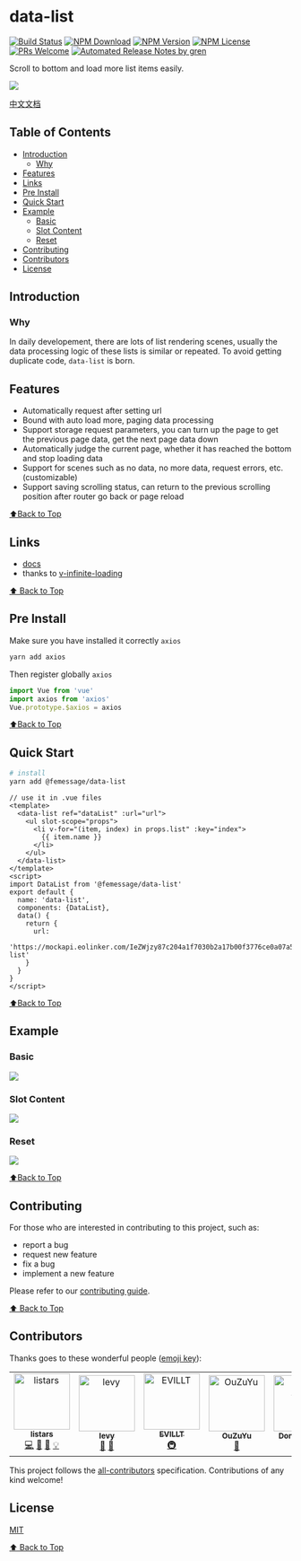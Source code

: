 # data-list

[![Build Status](https://badgen.net/travis/FEMessage/data-list/master)](https://travis-ci.com/FEMessage/data-list)
[![NPM Download](https://badgen.net/npm/dm/@femessage/data-list)](https://www.npmjs.com/package/@femessage/data-list)
[![NPM Version](https://badgen.net/npm/v/@femessage/data-list)](https://www.npmjs.com/package/@femessage/data-list)
[![NPM License](https://badgen.net/npm/license/@femessage/data-list)](https://github.com/FEMessage/data-list/blob/master/LICENSE)
[![PRs Welcome](https://img.shields.io/badge/PRs-welcome-brightgreen.svg)](https://github.com/FEMessage/data-list/pulls)
[![Automated Release Notes by gren](https://img.shields.io/badge/%F0%9F%A4%96-release%20notes-00B2EE.svg)](https://github-tools.github.io/github-release-notes/)

Scroll to bottom and load more list items easily.

![](https://i.loli.net/2019/11/15/H2uRgN8fsp4YDkW.gif)

[中文文档](./README-zh.md)

## Table of Contents

- [Introduction](#introduction)
  - [Why](#why)
- [Features](#features)
- [Links](#links)
- [Pre Install](#pre-install)
- [Quick Start](#quick-start)
- [Example](#example)
  - [Basic](#basic)
  - [Slot Content](#slot-content)
  - [Reset](#reset)
- [Contributing](#contributing)
- [Contributors](#contributors)
- [License](#license)

## Introduction

### Why

In daily developement, there are lots of list rendering scenes, usually the data processing logic of these lists is similar or repeated. To avoid getting duplicate code, `data-list` is born.

## Features

- Automatically request after setting url
- Bound with auto load more, paging data processing
- Support storage request parameters, you can turn up the page to get the previous page data, get the next page data down
- Automatically judge the current page, whether it has reached the bottom and stop loading data
- Support for scenes such as no data, no more data, request errors, etc. (customizable)
- Support saving scrolling status, can return to the previous scrolling position after router go back or page reload

[⬆Back to Top](#table-of-contents)

## Links

- [docs](https://FEMessage.github.io/data-list/)
- thanks to [v-infinite-loading](https://peachscript.github.io/vue-infinite-loading/)

[⬆ Back to Top](#table-of-contents)

## Pre Install

Make sure you have installed it correctly `axios`

```bash
yarn add axios
```

Then register globally `axios`

```javascript
import Vue from 'vue'
import axios from 'axios'
Vue.prototype.$axios = axios
```

[⬆Back to Top](#table-of-contents)

## Quick Start

```sh
# install
yarn add @femessage/data-list
```

```vue
// use it in .vue files
<template>
  <data-list ref="dataList" :url="url">
    <ul slot-scope="props">
      <li v-for="(item, index) in props.list" :key="index">
        {{ item.name }}
      </li>
    </ul>
  </data-list>
</template>
<script>
import DataList from '@femessage/data-list'
export default {
  name: 'data-list',
  components: {DataList},
  data() {
    return {
      url:
        'https://mockapi.eolinker.com/IeZWjzy87c204a1f7030b2a17b00f3776ce0a07a5030a1b/data-list'
    }
  }
}
</script>
```

[⬆Back to Top](#table-of-contents)

## Example

### Basic

![](https://i.loli.net/2019/11/15/etjM5F3Z2uhk8J6.gif)

### Slot Content

![](https://i.loli.net/2019/11/15/7t5wiNqugCe4ohW.gif)

### Reset

![](https://i.loli.net/2019/11/15/w3mnFU6oXBpLsI8.gif)

[⬆Back to Top](#table-of-contents)

## Contributing

For those who are interested in contributing to this project, such as:

- report a bug
- request new feature
- fix a bug
- implement a new feature

Please refer to our [contributing guide](https://github.com/FEMessage/.github/blob/master/CONTRIBUTING.md).

[⬆ Back to Top](#table-of-contents)

## Contributors

Thanks goes to these wonderful people ([emoji key](https://allcontributors.org/docs/en/emoji-key)):

<!-- ALL-CONTRIBUTORS-LIST:START - Do not remove or modify this section -->

<!-- prettier-ignore -->
<table><tr><td align="center"><a href="https://github.com/listars"><img src="https://avatars2.githubusercontent.com/u/20613509?v=4" width="100px;" alt="listars"/><br /><sub><b>listars</b></sub></a><br /><a href="https://github.com/FEMessage/data-list/commits?author=listars" title="Code">💻</a> <a href="https://github.com/FEMessage/data-list/issues?q=author%3Alistars" title="Bug reports">🐛</a> <a href="https://github.com/FEMessage/data-list/commits?author=listars" title="Documentation">📖</a> <a href="#example-listars" title="Examples">💡</a></td><td align="center"><a href="http://levy.work"><img src="https://avatars3.githubusercontent.com/u/9384365?v=4" width="100px;" alt="levy"/><br /><sub><b>levy</b></sub></a><br /><a href="#review-levy9527" title="Reviewed Pull Requests">👀</a> <a href="#ideas-levy9527" title="Ideas, Planning, & Feedback">🤔</a></td><td align="center"><a href="https://evila.me"><img src="https://avatars3.githubusercontent.com/u/19513289?v=4" width="100px;" alt="EVILLT"/><br /><sub><b>EVILLT</b></sub></a><br /><a href="#infra-evillt" title="Infrastructure (Hosting, Build-Tools, etc)">🚇</a></td><td align="center"><a href="http://67.216.223.155/resume/"><img src="https://avatars3.githubusercontent.com/u/26338853?v=4" width="100px;" alt="OuZuYu"/><br /><sub><b>OuZuYu</b></sub></a><br /><a href="https://github.com/FEMessage/data-list/issues?q=author%3AOuZuYu" title="Bug reports">🐛</a></td><td align="center"><a href="https://donaldshen.github.io/portfolio"><img src="https://avatars3.githubusercontent.com/u/19591950?v=4" width="100px;" alt="Donald Shen"/><br /><sub><b>Donald Shen</b></sub></a><br /><a href="https://github.com/FEMessage/data-list/issues?q=author%3Adonaldshen" title="Bug reports">🐛</a> <a href="#question-donaldshen" title="Answering Questions">💬</a></td></tr></table>

<!-- ALL-CONTRIBUTORS-LIST:END -->

This project follows the [all-contributors](https://github.com/all-contributors/all-contributors) specification. Contributions of any kind welcome!

## License

[MIT](./LICENSE)

[⬆ Back to Top](#table-of-contents)
